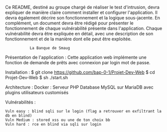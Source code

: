  Ce README, destiné
au groupe chargé de réaliser le test d'intrusion, devra expliquer de manière claire comment installer
et configurer l'application. Il devra également décrire son fonctionnement et la logique sous-jacente.
En complément, un document devra être rédigé pour présenter le fonctionnement de chaque
vulnérabilité présente dans l'application. Chaque vulnérabilité devra être expliquée en détail, avec une
description de son fonctionnement et de la manière dont elle peut être exploitée.



               La Banque de Smaug


Présentation de l'application :
Cette application web implémente une fonction de demande de prêts avec connexion par login mot de passe.



Installation :
$ git clone https://github.com/bap-0-1/Projet-Dev-Web
$ cd Projet-Dev-Web
$ sh ./start.sh

Architecture :
Docker : 
 Serveur PHP
 Database MySQL sur MariaDB avec plugins utilisateurs customisés


 Vulnérabilités :
 
    Vuln easy : blind sqli sur le login (flag a retrouver en exfiltrant la db en blind)
    Vuln Medium : stored xss ou une de ton choix bb
    Vuln hard : rce en blind via sqli sur login


